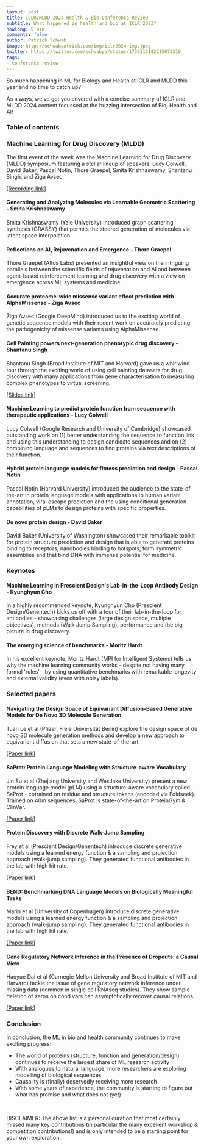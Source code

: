 ```yaml
---
layout: post
title: ICLR/MLDD 2024 Health & Bio Conference Review
subtitle: What happened in health and bio at ICLR 2023?
howlong: 5 min
comments: false
author: Patrick Schwab
image: http://schwabpatrick.com/img/iclr2024-img.jpeg
twitter: https://twitter.com/schwabpa/status/1736113182215672316
tags:
- conference review
---
```

So much happening in ML for Biology and Health at ICLR and MLDD this year and no time to catch up?

As always, we've got you covered with a concise summary of ICLR and MLDD 2024 content focussed at the buzzing intersection of Bio, Health and AI!

<nav id="toc"><h3><a data-toggle="collapse" href="#toccontent" role="button" aria-expanded="false" aria-controls="toccontent"><i class="fa fa-bars"></i>  Table of contents</a></h3></nav>

<h3>Machine Learning for Drug Discovery (MLDD)</h3>

The first event of the week was the Machine Learning for Drug Discovery (MLDD) symposium featuring a stellar lineup of speakers: Lucy Colwell, David Baker, Pascal Notin, Thore Graepel, Smita Krishnaswamy, Shantanu Singh, and Žiga Avsec.

<a href="https://www.youtube.com/watch?v=ZKuSMVPsfl4">[Recording link]</a>

<h4>Generating and Analyzing Molecules via Learnable Geometric Scattering - Smita Krishnaswamy</h4>

Smita Krishnaswamy (Yale University) introduced graph scattering synthesis (GRASSY) that permits the steered generation of molecules via latent space interpolation.

<div class="gallery">
<galleryitem src="http://schwabpatrick.com/img/iclr2024/smita11.png"></galleryitem> 
<galleryitem src="http://schwabpatrick.com/img/iclr2024/smita22.png"></galleryitem> 
<galleryitem src="http://schwabpatrick.com/img/iclr2024/smita33.png"></galleryitem> 
<galleryitem src="http://schwabpatrick.com/img/iclr2024/smita44.png"></galleryitem> 
</div>

<h4>Reflections on AI, Rejuvenation and Emergence - Thore Graepel</h4>

Thore Graepel (Altos Labs) presented an insightful view on the intriguing parallels between the scientific fields of rejuvenation and AI and between agent-based reinforcement learning and drug discovery with a view on emergence across ML systems and medicine.

<div class="gallery">
<galleryitem src="http://schwabpatrick.com/img/iclr2024/tg1.png"></galleryitem> 
<galleryitem src="http://schwabpatrick.com/img/iclr2024/tg2.png"></galleryitem> 
<galleryitem src="http://schwabpatrick.com/img/iclr2024/tg3.png"></galleryitem> 
<galleryitem src="http://schwabpatrick.com/img/iclr2024/tg4.png"></galleryitem> 
</div>

<h4>Accurate proteome-wide missense variant effect prediction with AlphaMissense - Žiga Avsec</h4>

Žiga Avsec (Google DeepMind) introduced us to the exciting world of genetic sequence models with their recent work on accurately predicting the pathogenicity of missense variants using AlphaMissense.

<div class="gallery">
<galleryitem src="http://schwabpatrick.com/img/iclr2024/za1.png"></galleryitem> 
<galleryitem src="http://schwabpatrick.com/img/iclr2024/za2.png"></galleryitem> 
<galleryitem src="http://schwabpatrick.com/img/iclr2024/za3.png"></galleryitem> 
<galleryitem src="http://schwabpatrick.com/img/iclr2024/za4.png"></galleryitem> 
</div>

<h4>Cell Painting powers next-generation phenotypic drug discovery - Shantanu Singh</h4>

Shantanu Singh (Broad Institute of MIT and Harvard) gave us a whirlwind tour through the exciting world of using cell painting datasets for drug discovery with many applications from gene characterisation to measuring complex phenotypes to virtual screening.

<a href="https://broad.io/CarpenterSinghSlides">[Slides link]</a>

<div class="gallery">
<galleryitem src="http://schwabpatrick.com/img/iclr2024/ss1.png"></galleryitem> 
<galleryitem src="http://schwabpatrick.com/img/iclr2024/ss2.png"></galleryitem> 
<galleryitem src="http://schwabpatrick.com/img/iclr2024/ss3.png"></galleryitem> 
<galleryitem src="http://schwabpatrick.com/img/iclr2024/ss4.png"></galleryitem> 
</div>

<h4>Machine Learning to predict protein function from sequence with therapeutic applications - Lucy Colwell</h4>

Lucy Colwell (Google Research and University of Cambridge) showcased outstanding work on (1) better understanding the sequence to function link and using this understanding to design candidate sequences  and on (2) combining language and sequences to find proteins via text descriptions of their function.

<div class="gallery">
<galleryitem src="http://schwabpatrick.com/img/iclr2024/lc1.png"></galleryitem> 
<galleryitem src="http://schwabpatrick.com/img/iclr2024/lc2.png"></galleryitem> 
<galleryitem src="http://schwabpatrick.com/img/iclr2024/lc3.png"></galleryitem> 
<galleryitem src="http://schwabpatrick.com/img/iclr2024/lc4.png"></galleryitem> 
</div>

<h4>Hybrid protein language models for fitness prediction and design - Pascal Notin</h4>

Pascal Notin (Harvard University) introduced the audience to the state-of-the-art in protein language models with applications to human variant annotation, viral escape prediction and the using conditional generation capabilities of pLMs to design proteins with specific properties.

<div class="gallery">
<galleryitem src="http://schwabpatrick.com/img/iclr2024/pn1.png"></galleryitem> 
<galleryitem src="http://schwabpatrick.com/img/iclr2024/pn2.png"></galleryitem> 
<galleryitem src="http://schwabpatrick.com/img/iclr2024/pn3.png"></galleryitem> 
<galleryitem src="http://schwabpatrick.com/img/iclr2024/pn4.png"></galleryitem> 
</div>

<h4>De novo protein design - David Baker</h4>

David Baker (University of Washington) showcased their remarkable toolkit for protein structure prediction and design that is able to generate proteins binding to receptors, nanobodies binding to hotspots, form symmetric assemblies and that bind DNA with immense potential for medicine.

<div class="gallery">
<galleryitem src="http://schwabpatrick.com/img/iclr2024/db3.png"></galleryitem> 
<galleryitem src="http://schwabpatrick.com/img/iclr2024/db4.png"></galleryitem> 
<galleryitem src="http://schwabpatrick.com/img/iclr2024/db5.png"></galleryitem> 
<galleryitem src="http://schwabpatrick.com/img/iclr2024/db6.png"></galleryitem> 
</div>

<h3>Keynotes</h3>

<h4>Machine Learning in Prescient Design's Lab-in-the-Loop Antibody Design - Kyunghyun Cho</h4>

In a highly recommended keynote, Kyunghyun Cho (Prescient Design/Genentech) kicks us off with a tour of their lab-in-the-loop for antibodies - showcasing challenges (large design space, multiple objectives), methods (Walk Jump Sampling), performance and the big picture in drug discovery.

<div class="gallery">
<galleryitem src="http://schwabpatrick.com/img/iclr2024/kc1.png"></galleryitem> 
<galleryitem src="http://schwabpatrick.com/img/iclr2024/kc2.png"></galleryitem> 
<galleryitem src="http://schwabpatrick.com/img/iclr2024/kc3.png"></galleryitem> 
<galleryitem src="http://schwabpatrick.com/img/iclr2024/kc4.png"></galleryitem> 
</div>

<h4>The emerging science of benchmarks - Moritz Hardt</h4>

In his excellent keynote, Moritz Hardt (MPI for Intelligent Systems) tells us why the machine learning community works - despite not having many formal 'rules' - by using quantitative benchmarks with remarkable longevity and external validity (even with noisy labels). 

<div class="gallery">
<galleryitem src="http://schwabpatrick.com/img/iclr2024/mh1.png"></galleryitem> 
<galleryitem src="http://schwabpatrick.com/img/iclr2024/mh2.png"></galleryitem> 
<galleryitem src="http://schwabpatrick.com/img/iclr2024/mh3.png"></galleryitem> 
<galleryitem src="http://schwabpatrick.com/img/iclr2024/mh4.png"></galleryitem> 
</div>

<h3>Selected papers</h3>

<h4>Navigating the Design Space of Equivariant Diffusion-Based Generative Models for De Novo 3D Molecule Generation</h4>

Tuan Le et al (Pfizer, Freie Universität Berlin) explore the design space of de novo 3D molecule generation methods and develop a new approach to equivariant diffusion that sets a new state-of-the-art.

<a href="https://openreview.net/forum?id=kzGuiRXZrQ">[Paper link]</a>

<div class="gallery">
<galleryitem src="http://schwabpatrick.com/img/iclr2024/tl1.png"></galleryitem> 
</div>

<h4>SaProt: Protein Language Modeling with Structure-aware Vocabulary</h4>

Jin Su et al (Zhejiang University and Westlake University) present a new protein language model (pLM) using a structure-aware vocabulary called SaProt - cotrained on residue and structure tokens (encoded via Foldseek). Trained on 40m sequences, SaProt is state-of-the-art on ProteinGym & ClinVar.

<a href="https://openreview.net/forum?id=6MRm3G4NiU">[Paper link]</a>

<div class="gallery">
<galleryitem src="http://schwabpatrick.com/img/iclr2024/js1.png"></galleryitem> 
<galleryitem src="http://schwabpatrick.com/img/iclr2024/js2.png"></galleryitem> 
<galleryitem src="http://schwabpatrick.com/img/iclr2024/js3.png"></galleryitem> 
</div>

<h4>Protein Discovery with Discrete Walk-Jump Sampling</h4>

Frey et al (Prescient Design/Genentech) introduce discrete generative models using a learned energy function & a sampling and projection approach (walk-jump sampling). They generated functional antibodies in the lab with high hit rate.

<a href="https://openreview.net/forum?id=zMPHKOmQNb">[Paper link]</a>

<div class="gallery">
<galleryitem src="http://schwabpatrick.com/img/iclr2024/nc1.png"></galleryitem> 
<galleryitem src="http://schwabpatrick.com/img/iclr2024/nc2.png"></galleryitem> 
<galleryitem src="http://schwabpatrick.com/img/iclr2024/nc3.png"></galleryitem> 
<galleryitem src="http://schwabpatrick.com/img/iclr2024/nc4.png"></galleryitem> 
</div>

<h4>BEND: Benchmarking DNA Language Models on Biologically Meaningful Tasks</h4>

Marin et al (University of Copenhagen) introduce discrete generative models using a learned energy function & a sampling and projection approach (walk-jump sampling). They generated functional antibodies in the lab with high hit rate.

<a href="https://openreview.net/forum?id=uKB4cFNQFg">[Paper link]</a>

<div class="gallery">
<galleryitem src="http://schwabpatrick.com/img/iclr2024/fm1.png"></galleryitem> 
<galleryitem src="http://schwabpatrick.com/img/iclr2024/fm2.png"></galleryitem> 
<galleryitem src="http://schwabpatrick.com/img/iclr2024/fm3.png"></galleryitem> 
<galleryitem src="http://schwabpatrick.com/img/iclr2024/fm4.png"></galleryitem> 
</div>

<h4>Gene Regulatory Network Inference in the Presence of Dropouts: a Causal View</h4>

Haoyue Dai et al (Carnegie Mellon University and Broad Institute of MIT and Harvard) tackle the issue of gene regulatory network inference under missing data (common in single cell RNAseq studies). They show sample deletion of zeros on cond vars can asymptotically recover causal relations.

<a href="https://openreview.net/forum?id=gFR4QwK53h">[Paper link]</a>

<div class="gallery">
<galleryitem src="http://schwabpatrick.com/img/iclr2024/hd1.png"></galleryitem> 
<galleryitem src="http://schwabpatrick.com/img/iclr2024/hd2.png"></galleryitem> 
<galleryitem src="http://schwabpatrick.com/img/iclr2024/hd3.png"></galleryitem> 
<galleryitem src="http://schwabpatrick.com/img/iclr2024/hd4.png"></galleryitem> 
</div>

<h3>Conclusion</h3>

In conclusion, the ML in bio and health community continues to make exciting progress:
- The world of proteins (structure, function and generation/design) continues to receive the largest share of ML research activity
- With analogues to natural language, more researchers are exploring modelling of biological sequences
- Causality is (finally) deservedly receiving more research
- With some years of experience, the community is starting to figure out what has promise and what does not (yet)

<br/>

DISCLAIMER: The above list is a personal curation that most certainly missed many key contributions (in particular the many excellent workshop & competition contributions!) and is only intended to be a starting point for your own exploration.
